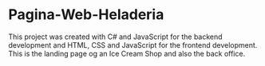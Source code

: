 # Pagina-Web-Heladeria
This project was created with C# and JavaScript for the backend development and HTML, CSS and JavaScript for the frontend development.
This is the landing page og an Ice Cream Shop and also the back office.

